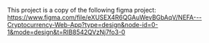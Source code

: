 This project is a copy of the following figma project: https://www.figma.com/file/eXUSEX4R6QGAuWevBGbAqV/NEFA---Cryptocurrency-Web-App?type=design&node-id=0-1&mode=design&t=RIB8542QVzNj7fo3-0
